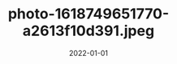 ---
title: "photo-1618749651770-a2613f10d391.jpeg"
src: "../../assets/images/photo-1618749651770-a2613f10d391.jpeg"
date: 2022-01-01
---
